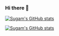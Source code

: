 ### Hi there 👋

<!--
**Sugam12/profile** is a ✨ _special_ ✨ repository because its `README.md` (this file) appears on your GitHub profile.

Here are some ideas to get you started:

- 🔭 I’m currently working on ...
- 🌱 I’m currently learning ...
- 👯 I’m looking to collaborate on ...
- 🤔 I’m looking for help with ...
- 💬 Ask me about ...
- 📫 How to reach me: ...
- 😄 Pronouns: ...
- ⚡ Fun fact: ...
-->

[![Sugam's GitHub stats](https://github-readme-stats.vercel.app/api?username=sugam12&theme=algolia&show_icons=true)](https://github.com/sugam12/github-readme-stats)

[![Sugam's GitHub stats](https://github-readme-stats.vercel.app/api/top-langs/?username=sugam12&theme=algolia&show_icons=true)](https://github.com/sugam12/github-readme-stats)
